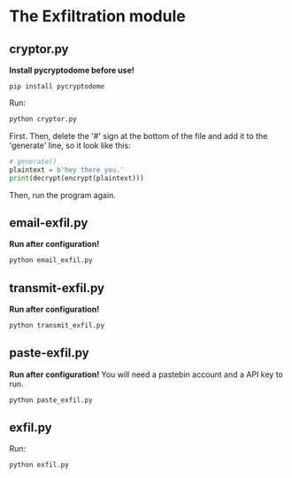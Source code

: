 # The Exfiltration module
## cryptor.py
**Install pycryptodome before use!**
```
pip install pycryptodome
```
Run:
```bash
python cryptor.py
```
First. Then, delete the '#' sign at the bottom of the file and add it to the 'generate' line, so it look like this:
```python
# generate()
plaintext = b'hey there you.'
print(decrypt(encrypt(plaintext)))
```
Then, run the program again.

## email-exfil.py
**Run after configuration!**
```bash
python email_exfil.py
```

## transmit-exfil.py
**Run after configuration!**
```bash
python transmit_exfil.py
```

## paste-exfil.py
**Run after configuration!**
You will need a pastebin account and a API key to run.
```bash
python paste_exfil.py
```

## exfil.py
Run:
```bash
python exfil.py
```
